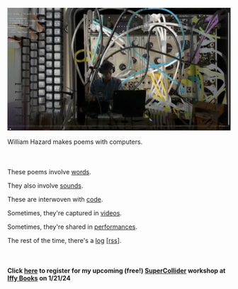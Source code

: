 [![](header.jpeg)](index.html)

William Hazard makes poems with computers.
<br><br><br><br>
These poems involve [words](words/words.html).

They also involve [sounds](sounds/sounds.html).

These are interwoven with [code](code/code.html).

Sometimes, they're captured in [videos](videos/videos.html).

Sometimes, they're shared in [performances](performances/performances.html).

The rest of the time, there's a [log](log/log.html) [[rss](log/rss.xml)].
<br><br><br><br>
**Click [here](https://iffybooks.net/event/supercollider-jan-21/) to register for my upcoming (free!) [SuperCollider](https://supercollider.github.io/) workshop at [Iffy Books](https://iffybooks.net/) on 1/21/24**